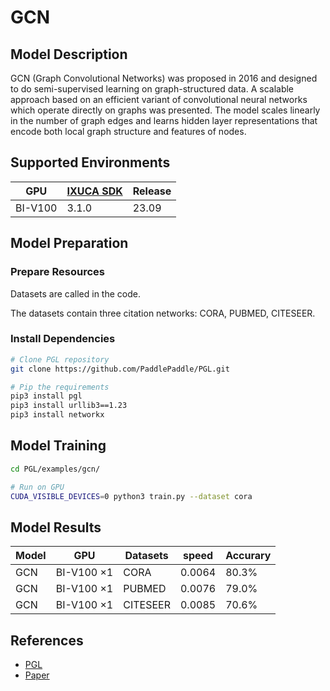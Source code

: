 # GCN

## Model Description

GCN (Graph Convolutional Networks) was proposed in 2016 and designed to do semi-supervised learning on graph-structured
data. A scalable approach based on an efficient variant of convolutional neural networks which operate directly on
graphs was presented. The model scales linearly in the number of graph edges and learns hidden layer representations
that encode both local graph structure and features of nodes.

## Supported Environments

| GPU    | [IXUCA SDK](https://gitee.com/deep-spark/deepspark#%E5%A4%A9%E6%95%B0%E6%99%BA%E7%AE%97%E8%BD%AF%E4%BB%B6%E6%A0%88-ixuca) | Release |
|--------|-----------|---------|
| BI-V100 | 3.1.0     |  23.09  |

## Model Preparation

### Prepare Resources

Datasets are called in the code.

The datasets contain three citation networks: CORA, PUBMED, CITESEER.

### Install Dependencies

```sh
# Clone PGL repository
git clone https://github.com/PaddlePaddle/PGL.git
```

```sh
# Pip the requirements
pip3 install pgl
pip3 install urllib3==1.23
pip3 install networkx
```

## Model Training

```sh
cd PGL/examples/gcn/

# Run on GPU
CUDA_VISIBLE_DEVICES=0 python3 train.py --dataset cora
```

## Model Results

 | Model | GPU        | Datasets | speed  | Accurary |
 |-------|------------|----------|--------|----------|
 | GCN   | BI-V100 ×1 | CORA     | 0.0064 | 80.3%    |
 | GCN   | BI-V100 ×1 | PUBMED   | 0.0076 | 79.0%    |
 | GCN   | BI-V100 ×1 | CITESEER | 0.0085 | 70.6%    |

## References

- [PGL](https://github.com/PaddlePaddle/PGL/tree/main/examples/gcn)
- [Paper](https://arxiv.org/abs/1609.02907)
